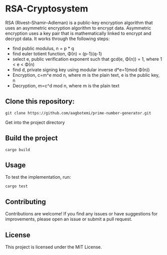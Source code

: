 # RSA-Cryptosystem
RSA (Rivest–Shamir–Adleman) is a public-key encryption algorithm that uses an asymmetric encryption algorithm to encrypt data. Asymmetric encryption uses a key pair that is mathematically linked to encrypt and decrypt data. It works through the following steps: 

- find public modulus, n = p * q
- find euler totient function, Φ(n) = (p-1)(q-1)
- select e, public verification exponent such that gcd(e, Φ(n)) = 1, where 1 < e < Φ(n)
- find d, private signing key using modular inverse d*e=1(mod Φ(n))
- Encryption, c=m^e mod n, where m is the plain text, e is the public key, n
- Decryption, m=c^d mod n, where m is the plain text

## Clone this repository:
```
git clone https://github.com/aagbotemi/prime-number-generator.git
```

Get into the project directory

## Build the project
```
cargo build
```

## Usage 
To test the implementation, run:
```
cargo test
```

## Contributing
Contributions are welcome! If you find any issues or have suggestions for improvements, please open an issue or submit a pull request.

## License
This project is licensed under the MIT License.
